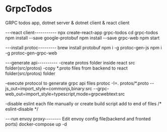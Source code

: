 # GrpcTodos
GRPC todos app, dotnet server &amp; dotnet client &amp; react client

---react client-----------
npx create-react-app grpc-todos
cd grpc-todos
npm install --save google-protobuf
npm install --save grpc-web
npm start

---install protoc---------
brew install protobuf
npm i -g protoc-gen-js
npm i -g protoc-gen-grpc-web


---generate api----------
-create protos folder inside react src folder(src/protos)
-copy *.proto files from backend to react folder(src/protos) folder

-execute protocol to generate grpc api files
protoc -I=. protos/*.proto --js_out=import_style=commonjs,binary:src --grpc-web_out=import_style=typescript,mode=grpcwebtext:src

-disable eslint each file manually or create build script
add to end of files
/* eslint-disable */


---run envoy proxy--------
Edit envoy config file(backend and fronted ports)
docker-compose up -d
